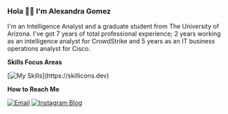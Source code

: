 ### Hola 👋🏼 I'm Alexandra Gomez
I'm an Intelligence Analyst and a graduate student from The University of Arizona. 
I've got 7 years of total professional experience; 2 years working as an intelligence analyst for CrowdStrike and 5 years as an IT business operations analyst for Cisco.

**Skills Focus Areas**

[![My Skills](https://skillicons.dev/icons?i=linux,mysql,py,)](https://skillicons.dev)

**How to Reach Me**

[![Email](https://skillicons.dev/icons?i=gmail)](mailto:thelatinatech@gmail.com)
[![Instagram Blog](https://skillicons.dev/icons?i=instagram)](https://instagram.com/thelatinatech)
